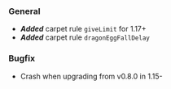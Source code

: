 ### General

- ***Added*** carpet rule `giveLimit` for 1.17+
- ***Added*** carpet rule `dragonEggFallDelay`

### Bugfix

- Crash when upgrading from v0.8.0 in 1.15-
